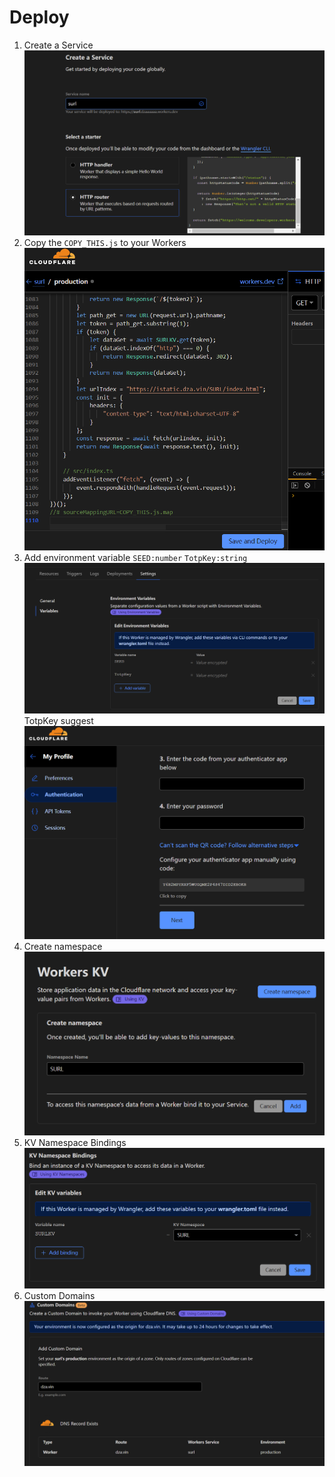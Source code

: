 # Deploy

1. Create a Service ![1](1.png)
2. Copy the `COPY_THIS.js` to your Workers ![2](2.png)
3. Add environment variable `SEED:number` `TotpKey:string` ![3](3.png)
   TotpKey suggest ![3s](3s.png)
4. Create namespace![4](4.png)
5. KV Namespace Bindings![5](5.png)
6. Custom Domains![6](6.png)
